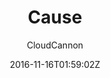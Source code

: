 ---
title: "Cause"
github: https://github.com/CloudCannon/cause-jekyll-template
demo: https://clean-oryx.cloudvent.net/
author: CloudCannon

ssg:
  - Jekyll
cms:
  - No Cms
date: 2016-11-16T01:59:02Z
github_branch: master
description: ":tulip: Not for profit template for Jekyll"
---